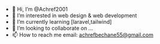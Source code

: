 - 👋 Hi, I’m @Achref2001
- 👀 I’m interested in web design & web development
- 🌱 I’m currently learning [laravel,tailwind]
- 💞️ I’m looking to collaborate on ...
- 📫 How to reach me email: achrefbechane55@gmail.com
